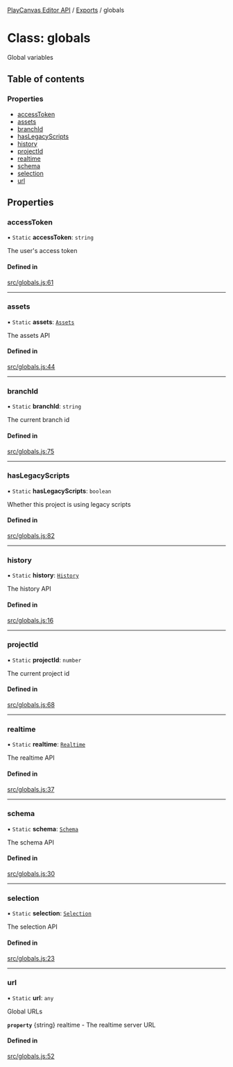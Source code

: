 [PlayCanvas Editor API](../README.md) / [Exports](../modules.md) / globals

# Class: globals

Global variables

## Table of contents

### Properties

- [accessToken](globals.md#accesstoken)
- [assets](globals.md#assets)
- [branchId](globals.md#branchid)
- [hasLegacyScripts](globals.md#haslegacyscripts)
- [history](globals.md#history)
- [projectId](globals.md#projectid)
- [realtime](globals.md#realtime)
- [schema](globals.md#schema)
- [selection](globals.md#selection)
- [url](globals.md#url)

## Properties

### accessToken

▪ `Static` **accessToken**: `string`

The user's access token

#### Defined in

[src/globals.js:61](https://github.com/playcanvas/editor-api/blob/1a570fa/src/globals.js#L61)

___

### assets

▪ `Static` **assets**: [`Assets`](Assets.md)

The assets API

#### Defined in

[src/globals.js:44](https://github.com/playcanvas/editor-api/blob/1a570fa/src/globals.js#L44)

___

### branchId

▪ `Static` **branchId**: `string`

The current branch id

#### Defined in

[src/globals.js:75](https://github.com/playcanvas/editor-api/blob/1a570fa/src/globals.js#L75)

___

### hasLegacyScripts

▪ `Static` **hasLegacyScripts**: `boolean`

Whether this project is using legacy scripts

#### Defined in

[src/globals.js:82](https://github.com/playcanvas/editor-api/blob/1a570fa/src/globals.js#L82)

___

### history

▪ `Static` **history**: [`History`](History.md)

The history API

#### Defined in

[src/globals.js:16](https://github.com/playcanvas/editor-api/blob/1a570fa/src/globals.js#L16)

___

### projectId

▪ `Static` **projectId**: `number`

The current project id

#### Defined in

[src/globals.js:68](https://github.com/playcanvas/editor-api/blob/1a570fa/src/globals.js#L68)

___

### realtime

▪ `Static` **realtime**: [`Realtime`](Realtime.md)

The realtime API

#### Defined in

[src/globals.js:37](https://github.com/playcanvas/editor-api/blob/1a570fa/src/globals.js#L37)

___

### schema

▪ `Static` **schema**: [`Schema`](Schema.md)

The schema API

#### Defined in

[src/globals.js:30](https://github.com/playcanvas/editor-api/blob/1a570fa/src/globals.js#L30)

___

### selection

▪ `Static` **selection**: [`Selection`](Selection.md)

The selection API

#### Defined in

[src/globals.js:23](https://github.com/playcanvas/editor-api/blob/1a570fa/src/globals.js#L23)

___

### url

▪ `Static` **url**: `any`

Global URLs

**`property`** {string} realtime - The realtime server URL

#### Defined in

[src/globals.js:52](https://github.com/playcanvas/editor-api/blob/1a570fa/src/globals.js#L52)
